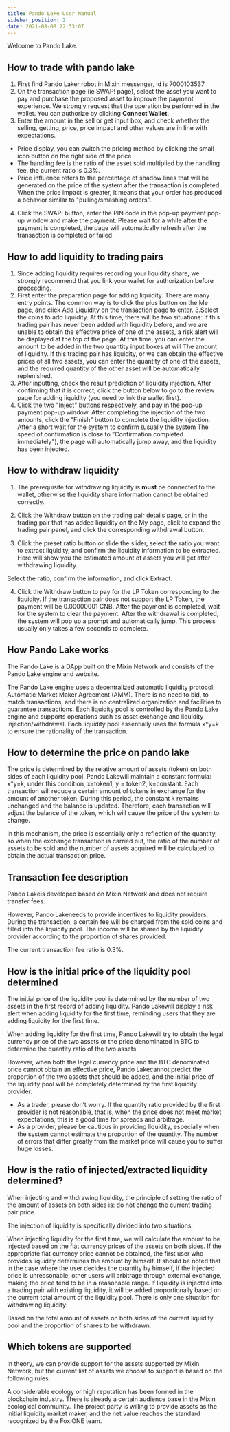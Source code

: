 ```yaml
---
title: Pando Lake User Manual
sidebar_position: 2
date: 2021-08-08 22:33:07
---
```


Welcome to Pando Lake.



## How to trade with pando lake

1. First find Pando Laker robot in Mixin messenger, id is 7000103537
2. On the transaction page (ie SWAP! page), select the asset you want to pay and purchase the proposed asset to improve the payment experience. We strongly request that the operation be performed in the wallet. You can authorize by clicking **Connect Wallet**. 
3. Enter the amount in the sell or get input box, and check whether the selling, getting, price, price impact and other values are in line with expectations. 

 - Price display, you can switch the pricing method by clicking the small icon button on the right side of the price
 - The handling fee is the ratio of the asset sold multiplied by the handling fee, the current ratio is 0.3%.
 - Price influence refers to the percentage of shadow lines that will be generated on the price of the system after the transaction is completed. When the price impact is greater, it means that your order has produced a behavior similar to "pulling/smashing orders".
4. Click the SWAP! button, enter the PIN code in the pop-up payment pop-up window and make the payment. Please wait for a while after the payment is completed, the page will automatically refresh after the transaction is completed or failed.

## How to add liquidity to trading pairs

1. Since adding liquidity requires recording your liquidity share, we strongly recommend that you link your wallet for authorization before proceeding.
2. First enter the preparation page for adding liquidity. There are many entry points. The common way is to click the plus button on the Me page, and click Add Liquidity on the transaction page to enter.
3.Select the coins to add liquidity. At this time, there will be two situations:
If this trading pair has never been added with liquidity before, and we are unable to obtain the effective price of one of the assets, a risk alert will be displayed at the top of the page. At this time, you can enter the amount to be added in the two quantity input boxes at will The amount of liquidity.
If this trading pair has liquidity, or we can obtain the effective prices of all two assets, you can enter the quantity of one of the assets, and the required quantity of the other asset will be automatically replenished.
4. After inputting, check the result prediction of liquidity injection. After confirming that it is correct, click the button below to go to the review page for adding liquidity (you need to link the wallet first).
5. Click the two "Inject" buttons respectively, and pay in the pop-up payment pop-up window. After completing the injection of the two amounts, click the "Finish" button to complete the liquidity injection. After a short wait for the system to confirm (usually the system The speed of confirmation is close to "Confirmation completed immediately"), the page will automatically jump away, and the liquidity has been injected.

## How to withdraw liquidity

1. The prerequisite for withdrawing liquidity is **must** be connected to the wallet, otherwise the liquidity share information cannot be obtained correctly.

2. Click the Withdraw button on the trading pair details page, or in the trading pair that has added liquidity on the My page, click to expand the trading pair panel, and click the corresponding withdrawal button.

3. Click the preset ratio button or slide the slider, select the ratio you want to extract liquidity, and confirm the liquidity information to be extracted. Here will show you the estimated amount of assets you will get after withdrawing liquidity.

 Select the ratio, confirm the information, and click Extract.

4. Click the Withdraw button to pay for the LP Token corresponding to the liquidity. If the transaction pair does not support the LP Token, the payment will be 0.00000001 CNB. After the payment is completed, wait for the system to clear the payment. After the withdrawal is completed, the system will pop up a prompt and automatically jump. This process usually only takes a few seconds to complete.

## How Pando Lake works

The Pando Lake is a DApp built on the Mixin Network and consists of the Pando Lake engine and website.

The Pando Lake engine uses a decentralized automatic liquidity protocol: Automatic Market Maker Agreement (AMM). There is no need to bid, to match transactions, and there is no centralized organization and facilities to guarantee transactions. Each liquidity pool is controlled by the Pando Lake engine and supports operations such as asset exchange and liquidity injection/withdrawal. Each liquidity pool essentially uses the formula x*y=k to ensure the rationality of the transaction.

## How to determine the price on pando lake

The price is determined by the relative amount of assets (token) on both sides of each liquidity pool. Pando Lakewill maintain a constant formula: x*y=k, under this condition, x=token1, y = token2, k=constant. Each transaction will reduce a certain amount of tokens in exchange for the amount of another token. During this period, the constant k remains unchanged and the balance is updated. Therefore, each transaction will adjust the balance of the token, which will cause the price of the system to change.

In this mechanism, the price is essentially only a reflection of the quantity, so when the exchange transaction is carried out, the ratio of the number of assets to be sold and the number of assets acquired will be calculated to obtain the actual transaction price.

## Transaction fee description

Pando Lakeis developed based on Mixin Network and does not require transfer fees.

However, Pando Lakeneeds to provide incentives to liquidity providers. During the transaction, a certain fee will be charged from the sold coins and filled into the liquidity pool. The income will be shared by the liquidity provider according to the proportion of shares provided.

The current transaction fee ratio is 0.3%.

## How is the initial price of the liquidity pool determined

The initial price of the liquidity pool is determined by the number of two assets in the first record of adding liquidity. Pando Lakewill display a risk alert when adding liquidity for the first time, reminding users that they are adding liquidity for the first time.

When adding liquidity for the first time, Pando Lakewill try to obtain the legal currency price of the two assets or the price denominated in BTC to determine the quantity ratio of the two assets.

However, when both the legal currency price and the BTC denominated price cannot obtain an effective price, Pando Lakecannot predict the proportion of the two assets that should be added, and the initial price of the liquidity pool will be completely determined by the first liquidity provider.

- As a trader, please don’t worry. If the quantity ratio provided by the first provider is not reasonable, that is, when the price does not meet market expectations, this is a good time for spreads and arbitrage.
- As a provider, please be cautious in providing liquidity, especially when the system cannot estimate the proportion of the quantity. The number of errors that differ greatly from the market price will cause you to suffer huge losses.

## How is the ratio of injected/extracted liquidity determined?

When injecting and withdrawing liquidity, the principle of setting the ratio of the amount of assets on both sides is: do not change the current trading pair price.

The injection of liquidity is specifically divided into two situations:

When injecting liquidity for the first time, we will calculate the amount to be injected based on the fiat currency prices of the assets on both sides. If the appropriate fiat currency price cannot be obtained, the first user who provides liquidity determines the amount by himself. It should be noted that in the case where the user decides the quantity by himself, if the injected price is unreasonable, other users will arbitrage through external exchange, making the price tend to be in a reasonable range.
If liquidity is injected into a trading pair with existing liquidity, it will be added proportionally based on the current total amount of the liquidity pool.
There is only one situation for withdrawing liquidity:

Based on the total amount of assets on both sides of the current liquidity pool and the proportion of shares to be withdrawn.

## Which tokens are supported

In theory, we can provide support for the assets supported by Mixin Network, but the current list of assets we choose to support is based on the following rules:

A considerable ecology or high reputation has been formed in the blockchain industry.
There is already a certain audience base in the Mixin ecological community.
The project party is willing to provide assets as the initial liquidity market maker, and the net value reaches the standard recognized by the Fox.ONE team.
